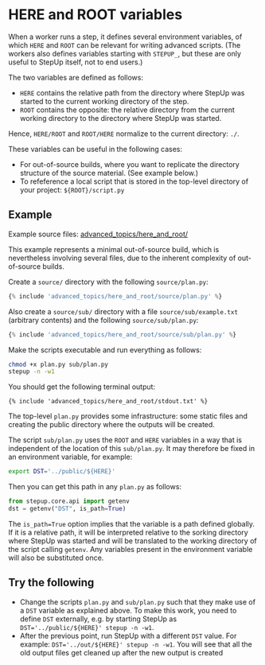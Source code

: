 # HERE and ROOT variables

When a worker runs a step, it defines several environment variables, of which `HERE` and `ROOT` can be relevant for writing advanced scripts.
(The workers also defines variables starting with `STEPUP_`, but these are only useful to StepUp itself, not to end users.)

The two variables are defined as follows:

- `HERE` contains the relative path from the directory where StepUp was started to the current working directory of the step.
- `ROOT` contains the opposite: the relative directory from the current working directory to the directory where StepUp was started.

Hence, `HERE/ROOT` and `ROOT/HERE` normalize to the current directory: `./`.

These variables can be useful in the following cases:

- For out-of-source builds, where you want to replicate the directory structure of the source material.
  (See example below.)
- To refeference a local script that is stored in the top-level directory of your project: `${ROOT}/script.py`


## Example

Example source files: [advanced_topics/here_and_root/](https://github.com/reproducible-reporting/stepup-core/tree/main/docs/advanced_topics/here_and_root)

This example represents a minimal out-of-source build, which is nevertheless involving several files, due to the inherent complexity of out-of-source builds.

Create a `source/` directory with the following `source/plan.py`:

```python
{% include 'advanced_topics/here_and_root/source/plan.py' %}
```

Also create a `source/sub/` directory with a file `source/sub/example.txt` (arbitrary contents) and the following `source/sub/plan.py`:

```python
{% include 'advanced_topics/here_and_root/source/sub/plan.py' %}
```

Make the scripts executable and run everything as follows:

```bash
chmod +x plan.py sub/plan.py
stepup -n -w1
```

You should get the following terminal output:

```
{% include 'advanced_topics/here_and_root/stdout.txt' %}
```

The top-level `plan.py` provides some infrastructure: some static files and creating the public directory where the outputs will be created.

The script `sub/plan.py` uses the `ROOT` and `HERE` variables in a way that is independent of the location of this `sub/plan.py`.
It may therefore be fixed in an environment variable, for example:

```bash
export DST='../public/${HERE}'
```

Then you can get this path in any `plan.py` as follows:

```python
from stepup.core.api import getenv
dst = getenv("DST", is_path=True)
```

The `is_path=True` option implies that the variable is a path defined globally.
If it is a relative path, it will be interpreted relative to the sorking directory where StepUp was started and will be translated to the working directory of the script calling `getenv`.
Any variables present in the environment variable will also be substituted once.


## Try the following

- Change the scripts `plan.py` and `sub/plan.py` such that they make use of a `DST` variable as explained above.
  To make this work, you need to define `DST` externally, e.g. by starting StepUp as `DST='../public/${HERE}' stepup -n -w1`.
- After the previous point, run StepUp with a different `DST` value.
  For example: `DST='../out/${HERE}' stepup -n -w1`.
  You will see that all the old output files get cleaned up after the new output is created
